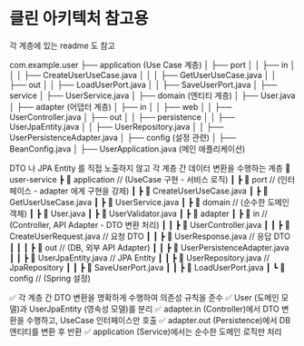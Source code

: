 # 클린 아키텍처 참고용
각 계층에 있는 readme 도 참고

com.example.user
├── application  (Use Case 계층)
│   ├── port
│   │   ├── in
│   │   │   ├── CreateUserUseCase.java
│   │   │   ├── GetUserUseCase.java
│   │   ├── out
│   │       ├── LoadUserPort.java
│   │       ├── SaveUserPort.java
│   ├── service
│       ├── UserService.java
│
├── domain  (엔티티 계층)
│   ├── User.java
│
├── adapter  (어댑터 계층)
│   ├── in
│   │   ├── web
│   │       ├── UserController.java
│   ├── out
│   │   ├── persistence
│   │       ├── UserJpaEntity.java
│   │       ├── UserRepository.java
│   │       ├── UserPersistenceAdapter.java
│
├── config  (설정 관련)
│   ├── BeanConfig.java
│
├── UserApplication.java  (메인 애플리케이션)


DTO 나 JPA Entity 를 직접 노출하지 않고 각 계층 간 데이터 변환을 수행하는 계층
📂 user-service
┣ 📂 application      // (UseCase 구현 - 서비스 로직)
┃ ┣ 📂 port          // (인터페이스 - adapter 에게 구현을 강제)
┃ ┣ 📜 CreateUserUseCase.java
┃ ┣ 📜 GetUserUseCase.java
┃ ┣ 📜 UserService.java
┃
┣ 📂 domain           // (순수한 도메인 객체)
┃ ┣ 📜 User.java
┃ ┣ 📜 UserValidator.java
┃
┣ 📂 adapter
┃ ┣ 📂 in            // (Controller, API Adapter - DTO 변환 처리)
┃ ┃ ┣ 📜 UserController.java
┃ ┃ ┣ 📜 CreateUserRequest.java  // 요청 DTO
┃ ┃ ┣ 📜 UserResponse.java       // 응답 DTO
┃ ┃
┃ ┣ 📂 out           // (DB, 외부 API Adapter)
┃ ┃ ┣ 📜 UserPersistenceAdapter.java
┃ ┃ ┣ 📜 UserJpaEntity.java   // JPA Entity
┃ ┃ ┣ 📜 UserRepository.java  // JpaRepository
┃ ┃ ┣ 📜 SaveUserPort.java
┃ ┃ ┣ 📜 LoadUserPort.java
┃
┗ 📂 config          // (Spring 설정)

✅ 각 계층 간 DTO 변환을 명확하게 수행하여 의존성 규칙을 준수
✅ User (도메인 모델)과 UserJpaEntity (영속성 모델)를 분리
✅ adapter.in (Controller)에서 DTO 변환을 수행하고, UseCase 인터페이스만 호출
✅ adapter.out (Persistence)에서 DB 엔티티를 변환 후 반환
✅ application (Service)에서는 순수한 도메인 로직만 처리